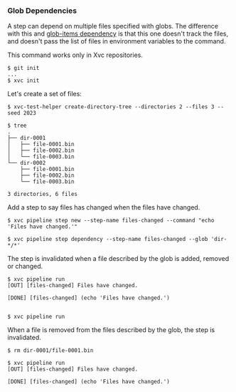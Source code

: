 ### Glob Dependencies

A step can depend on multiple files specified with globs. The difference with
this and [glob-items dependency](./xvc-pipeline-step-dependency-glob-items.md)
is that this one doesn't track the files, and doesn't pass the list of files in
environment variables to the command.

This command works only in Xvc repositories.

```console
$ git init
...
$ xvc init
```

Let's create a set of files:

```console
$ xvc-test-helper create-directory-tree --directories 2 --files 3 --seed 2023

$ tree
.
├── dir-0001
│   ├── file-0001.bin
│   ├── file-0002.bin
│   └── file-0003.bin
└── dir-0002
    ├── file-0001.bin
    ├── file-0002.bin
    └── file-0003.bin

3 directories, 6 files

```

Add a step to say files has changed when the files have changed.

```console
$ xvc pipeline step new --step-name files-changed --command "echo 'Files have changed.'"

$ xvc pipeline step dependency --step-name files-changed --glob 'dir-*/*'

```

The step is invalidated when a file described by the glob is added, removed or changed.

```console
$ xvc pipeline run
[OUT] [files-changed] Files have changed.

[DONE] [files-changed] (echo 'Files have changed.')


$ xvc pipeline run

```
When a file is removed from the files described by the glob, the step is invalidated.

```console
$ rm dir-0001/file-0001.bin

$ xvc pipeline run
[OUT] [files-changed] Files have changed.

[DONE] [files-changed] (echo 'Files have changed.')


```
